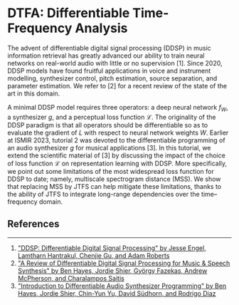 DTFA: Differentiable Time-Frequency Analysis
============================================

The advent of differentiable digital signal processing (DDSP) in music information retrieval has greatly advanced our ability to train neural networks on real-world audio with little or no supervision [1].
Since 2020, DDSP models have found fruitful applications in voice and instrument modelling, synthesizer control, pitch estimation, source separation, and parameter estimation.
We refer to [2] for a recent review of the state of the art in this domain.

A minimal DDSP model requires three operators: a deep neural network $f_W$, a synthesizer $g$, and a perceptual loss function $\mathcal{L}$.
The originality of the DDSP paradigm is that all operators should be differentiable so as to evaluate the gradient of $L$ with respect to neural network weights $W$.
Earlier at ISMIR 2023, tutorial 2 was devoted to the differentiable programming of an audio synthesizer $g$ for musical applications [3].
In this tutorial, we extend the scientific material of [3] by discussing the impact of the choice of loss function $\mathcal{L}$ on representation learning with DDSP.
More specifically, we point out some limitations of the most widespread loss function for DDSP to date; namely, multiscale spectrogram distance (MSS).
We show that replacing MSS by JTFS can help mitigate these limitations, thanks to the ability of JTFS to integrate long-range dependencies over the time–frequency domain.


## References
-------------
1. ["DDSP: Differentiable Digital Signal Processing" by Jesse Engel, Lamtharn Hantrakul, Chenjie Gu, and Adam Roberts](https://arxiv.org/abs/2001.04643)
2. ["A Review of Differentiable Digital Signal Processing for Music \& Speech Synthesis" by Ben Hayes, Jordie Shier, György Fazekas, Andrew McPherson, and Charalampos Saitis](https://arxiv.org/abs/2308.15422)
3. ["Introduction to Differentiable Audio Synthesizer Programming" by Ben Hayes, Jordie Shier, Chin-Yun Yu, David Südhorn, and Rodrigo Diaz](https://ismir2023.ismir.net/tutorials/#2-introduction-to-differentiable-audio-synthesizer-programming)